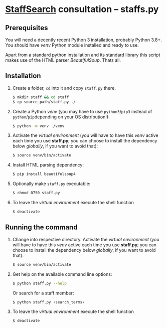 # [StaffSearch](https://staffsearch.fernuni-hagen.de) consultation –  staffs.py

## Prerequisites

You will need a decently recent Python&nbsp;3 installation, probably Python&nbsp;3.8+. You should have *venv* Python module installed and ready to use.

Apart from a standard python installation and its standard library this script makes use of the HTML parser *BeautifulSoup*. Thats all.

## Installation

1. Create a folder, `cd` into it and copy `staff.py` there.
   ```bash
   $ mkdir staff && cd staff
   $ cp source_path/staff.py ./
   ```
2. Create a Python *venv* (you may have to use `python3`/`pip3` instead of `python`/`pip`depending on your OS distribution!):
   ```bash
   $ python -m venv ./venv
   ```
4. Activate the *virtual environment* (you will have to have this *venv* active each time you use **staff.py**; you can choose to install the dependency below *globally*, if you want to avoid that):
   ```bash
   $ source venv/bin/activate
   ```
5. Install HTML parsing dependency:
   ```bash
   $ pip install beautifulsoup4
   ```
6. Optionally make `staff.py` executable:
   ```bash
   $ chmod 0750 staff.py
   ```
7. To leave the *virtual environment* execute the shell function
   ```bash
   $ deactivate
   ```


## Running the command

1. Change into respective directory.
   Activate the *virtual environment* (you will have to have this *venv* active each time you use **staff.py**; you can choose to install the dependency below *globally*, if you want to avoid that):
   ```bash
   $ source venv/bin/activate
   ```
2. Get help on the available command line options:
   ```bash
   $ python staff.py --help
   ```
   Or search for a staff member:
   ```bash
   $ python staff.py ‹search_terms›
   ```
4. To leave the *virtual environment* execute the shell function
   ```bash
   $ deactivate
   ```
